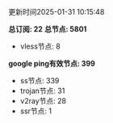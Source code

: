 更新时间2025-01-31 10:15:48

**总订阅: 22**
**总节点: 5801**
- vless节点: 8

**google ping有效节点: 399**
- ss节点: 339
- trojan节点: 31
- v2ray节点: 28
- ssr节点: 1
